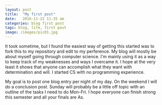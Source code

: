 ```yaml
---
layout: post
title:  "My first post"
date:   2016-11-22 11:35 am
categories: blog first post
tags: blog, life, first post
image: /images/pic01.jpg
---
```

It took sometime, but I found the easiest way of getting this started was to fork this to my repository and edit to my perference. 
My blog will mostly be about myself going through computer science. I'm mainly using it as a way to keep track of my weaknesses and ways I overcame it. I hope at the very least it shows that anyone can accomplish what they want with determination and will. I started CS with no programming experience.

My goal is to post one blog entry per night of my day. On the weekend I will do a conclusion post. Sunday will probably be a little off topic with an outline of the tasks I need to do Mon-Fri. I hope everyone can finish strong this semester and all your finals are As.
